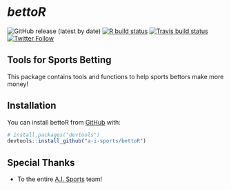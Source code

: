 *bettoR*
================

<!-- README.md is generated from README.Rmd. Please edit that file -->

<!-- badges: start -->

![GitHub release (latest by
date)](https://img.shields.io/github/v/release/papagorgio23/bettoR) [![R
build
status](https://github.com/papagorgio23/bettoR/workflows/R-CMD-check/badge.svg)](https://github.com/papagorgio23/bettoR/actions)
[![Travis build
status](https://travis-ci.com/papagorgio23/bettoR.svg?branch=master)](https://travis-ci.com/github/papagorgio23/bettoR)
[![Twitter
Follow](https://img.shields.io/twitter/follow/theFirmAISports?style=social)](https://twitter.com/theFirmAISports)
<!-- badges: end -->

## Tools for Sports Betting

This package contains tools and functions to help sports bettors make
more money\!

## Installation

You can install bettoR from
[GitHub](https://github.com/a-i-sports/bettoR) with:

``` r
# install.packages("devtools")
devtools::install_github("a-i-sports/bettoR")
```

## Special Thanks

  - To the entire [A.I. Sports](https://aisportsfirm.com/home/our-team/)
    team\!
